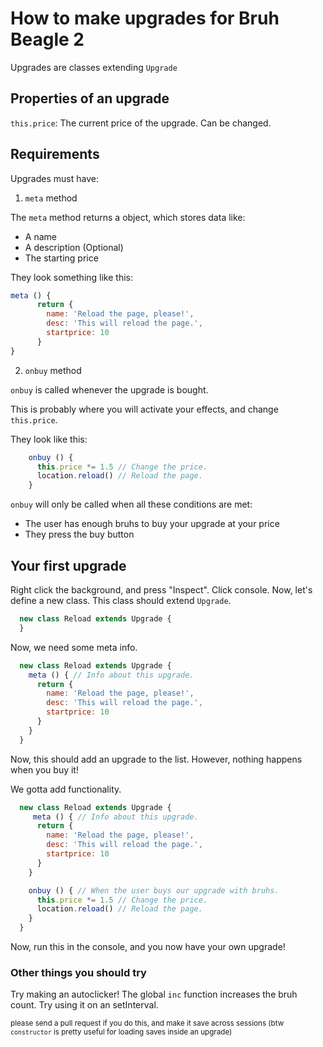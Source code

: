 # How to make upgrades for Bruh Beagle 2

Upgrades are classes extending `Upgrade`


## Properties of an upgrade

`this.price`: The current price of the upgrade. Can be changed.

## Requirements

Upgrades must have:

1. `meta` method

The `meta` method returns a object, which stores data like:

- A name
- A description (Optional)
- The starting price

They look something like this:

```js
meta () {
      return {
        name: 'Reload the page, please!',
        desc: 'This will reload the page.',
        startprice: 10
      }
}
  ```

2. `onbuy` method

`onbuy` is called whenever the upgrade is bought.

This is probably where you will activate your effects, and change `this.price`.

They look like this:

```js
    onbuy () {
      this.price *= 1.5 // Change the price.
      location.reload() // Reload the page.
    }
```

`onbuy` will only be called when all these conditions are met:

- The user has enough bruhs to buy your upgrade at your price
- They press the buy button

## Your first upgrade

Right click the background, and press "Inspect". Click console. Now, let's define a new class.
This class should extend `Upgrade`.

```js
  new class Reload extends Upgrade {
  }
```

Now, we need some meta info.

```js
  new class Reload extends Upgrade {
    meta () { // Info about this upgrade.
      return {
        name: 'Reload the page, please!',
        desc: 'This will reload the page.',
        startprice: 10
      }
    }
  }
```

Now, this should add an upgrade to the list. However, nothing happens when you buy it!

We gotta add functionality.

```js
  new class Reload extends Upgrade {
     meta () { // Info about this upgrade.
      return {
        name: 'Reload the page, please!',
        desc: 'This will reload the page.',
        startprice: 10
      }
    }

    onbuy () { // When the user buys our upgrade with bruhs.
      this.price *= 1.5 // Change the price.
      location.reload() // Reload the page.
    }
  }
```

Now, run this in the console, and you now have your own upgrade!

### Other things you should try

Try making an autoclicker!
The global `inc` function increases the bruh count. Try using it on an setInterval.

<sup>please send a pull request if you do this, and make it save across sessions (btw `constructor` is pretty useful for loading saves inside an upgrade)</sup>
